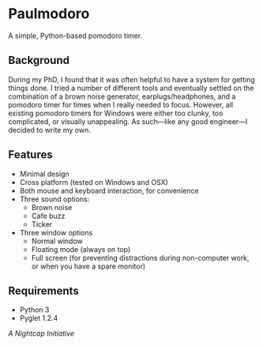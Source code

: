 # Paulmodoro
A simple, Python-based pomodoro timer.

## Background
During my PhD, I found that it was often helpful to have a system for getting things done. I tried a number of different tools and eventually settled on the combination of a brown noise generator, earplugs/headphones, and a pomodoro timer for times when I really needed to focus. However, all existing pomodoro timers for Windows were either too clunky, too complicated, or visually unappealing. As such—like any good engineer—I decided to write my own.

## Features
- Minimal design
- Cross platform (tested on Windows and OSX)
- Both mouse and keyboard interaction, for convenience
- Three sound options:
  - Brown noise
  - Cafe buzz
  - Ticker
- Three window options
  - Normal window
  - Floating mode (always on top)
  - Full screen (for preventing distractions during non-computer work, or when you have a spare monitor)

## Requirements
- Python 3
- Pyglet 1.2.4

_A Nightcap Initiative_